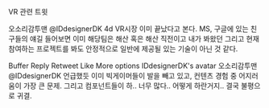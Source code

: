 VR 관련 트윗


오소리감투맨 @IDdesignerDK
4d
VR시장 이미 끝났다고 본다. MS, 구글에 있는 친구들의 얘길 들어보면 이미 해당팀은 해산 혹은 해산 직전이고 내가 봐왔던 그리고 현재 참여하는 프로젝트를 봐도 안정적으로 일반에 제공될 있는 기술이 아닌 것 같다.

Buffer
Reply
Retweet
Like
More options
IDdesignerDK's avatar
오소리감투맨
@IDdesignerDK
언급했듯 이미 빅게이머들이 발을 빼고 있고, 컨텐츠 경험 중 어지러움이 가장 큰 문제. 그리고 컴포넌트들이 하.. 너무 많다.. 어떻게 하란거지.. 결국 불평으로 귀결.